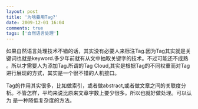 ```yaml
---
layout: post
title: '为啥要用Tag?'
date: 2009-12-01 16:04
comments: true
tags: ['自然语言处理']
---
```


如果自然语言处理技术不错的话，其实没有必要人来标注Tag.因为Tag其实就是关键词也就是keyword.多少年前就有从文中抽取关键字的技术。不过可能还不成熟
。所以才需要人为添加Tag.所谓的Tag Cloud,其实是根据Tag的不同权重而对Tag进行展现的方式，其实是一个很不错的人机接口。

Tag的作用其实很多，比如做索引，或者做abstract,或者做文章之间的关联度分析。不管怎样，平均来说比原来文章字数上要少很多。所以也就好做处理。可以认为
是一种降低复杂度的方法。

